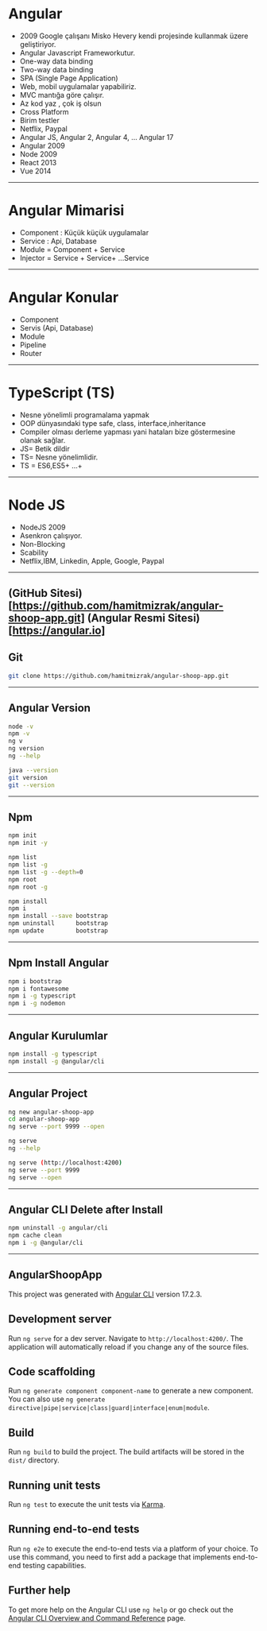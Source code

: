 # Angular
- 2009 Google çalışanı Misko Hevery kendi projesinde kullanmak üzere geliştiriyor.
- Angular Javascript Frameworkutur.
- One-way data binding
- Two-way data binding
- SPA (Single Page Application)
- Web, mobil uygulamalar yapabiliriz.
- MVC mantığa göre çalışır.
- Az kod yaz , çok iş olsun
- Cross Platform 
- Birim testler
- Netflix, Paypal
- Angular JS, Angular 2, Angular 4, ... Angular 17 
- Angular 2009
- Node    2009
- React   2013
- Vue     2014
---

# Angular Mimarisi
- Component : Küçük küçük uygulamalar
- Service :  Api, Database
- Module = Component + Service
- Injector = Service + Service+  ...Service

---

# Angular Konular
- Component 
- Servis (Api, Database)
- Module 
- Pipeline
- Router
---

# TypeScript (TS)
- Nesne yönelimli programalama yapmak
- OOP dünyasındaki type safe, class, interface,inheritance
- Compiler olması derleme yapması yani hataları bize göstermesine olanak sağlar.
- JS= Betik dildir
- TS= Nesne yönelimlidir.
- TS = ES6,ES5+ ...+
---


# Node JS
- NodeJS 2009
- Asenkron çalışıyor.
- Non-Blocking
- Scability
- Netflix,IBM, Linkedin, Apple, Google, Paypal
---

(GitHub Sitesi)[https://github.com/hamitmizrak/angular-shoop-app.git]
(Angular Resmi Sitesi)[https://angular.io]
---

## Git
```sh
git clone https://github.com/hamitmizrak/angular-shoop-app.git
```
---


## Angular Version
```sh
node -v
npm -v
ng v
ng version
ng --help

java --version
git version
git --version
```
---

## Npm
```sh
npm init
npm init -y

npm list
npm list -g
npm list -g --depth=0
npm root
npm root -g

npm install
npm i
npm install --save bootstrap
npm uninstall      bootstrap
npm update         bootstrap
```
---


## Npm Install Angular
```sh
npm i bootstrap
npm i fontawesome
npm i -g typescript
npm i -g nodemon
```
---


## Angular Kurulumlar
```sh
npm install -g typescript
npm install -g @angular/cli
```
---

## Angular Project
```sh
ng new angular-shoop-app 
cd angular-shoop-app
ng serve --port 9999 --open

ng serve
ng --help

ng serve (http://localhost:4200)
ng serve --port 9999
ng serve --open

```
---

## Angular CLI Delete after Install
```sh
npm uninstall -g angular/cli
npm cache clean
npm i -g @angular/cli
```
---

## AngularShoopApp

This project was generated with [Angular CLI](https://github.com/angular/angular-cli) version 17.2.3.

## Development server

Run `ng serve` for a dev server. Navigate to `http://localhost:4200/`. The application will automatically reload if you change any of the source files.

## Code scaffolding

Run `ng generate component component-name` to generate a new component. You can also use `ng generate directive|pipe|service|class|guard|interface|enum|module`.

## Build

Run `ng build` to build the project. The build artifacts will be stored in the `dist/` directory.

## Running unit tests

Run `ng test` to execute the unit tests via [Karma](https://karma-runner.github.io).

## Running end-to-end tests

Run `ng e2e` to execute the end-to-end tests via a platform of your choice. To use this command, you need to first add a package that implements end-to-end testing capabilities.

## Further help

To get more help on the Angular CLI use `ng help` or go check out the [Angular CLI Overview and Command Reference](https://angular.io/cli) page.
